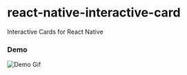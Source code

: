 # react-native-interactive-card
Interactive Cards for React Native

### Demo
![Demo Gif](https://lh3.googleusercontent.com/3upzV02RBWDgFRfax-Dd9fGD-a-D1gbdxPnhU1GM8vhMBqdZxJstqbA2IlfArpSEBr0Cnra7rsf8FXRsoyphsgp0wLVIAJI3O65idu3HyCjJ4fVxNbzKUqRR3lkxkbx2G5HuSiuUlN1ikR5Ca3ubLQVyYXF1Ah5dezCpRRSD9nG2epD_agsx0AMpVGJwRm5BgUgnUmzAY5Bh6r082gPb7vjTG3O90e0hyTafKrYwEW9lFWGkKKGBJ5rFbpkw5rY6Hz0TKUdmkerKkHjnl68dLVbGb0PDv1NDRygTwXbHvIu06LIqRpe2dAllrUqhQGeYyEqjkVT5eGjY4rc1kHmQa9ULw86tYGwUuX78RU3p38ktz4tQ-t-Z7qLnS4tZdH29_w--0Ge6DT3uveLUGNET95y6rqbXxoIpAdisETufuDp2MZl02cNzO4DnCYraqRIeRKlD8gYJ63my16RNx7ZadZsieCea91YcYJUfEPmmh2X03jj_umnzLsCUnDW04QBU2c6qNlYW62-LQoKoiuSh_QlpxFMahfa7t6ipGJodCyXfW4ND0UGohqt07NRsVPWQ3VJJDUnl=w2822-h1494)
